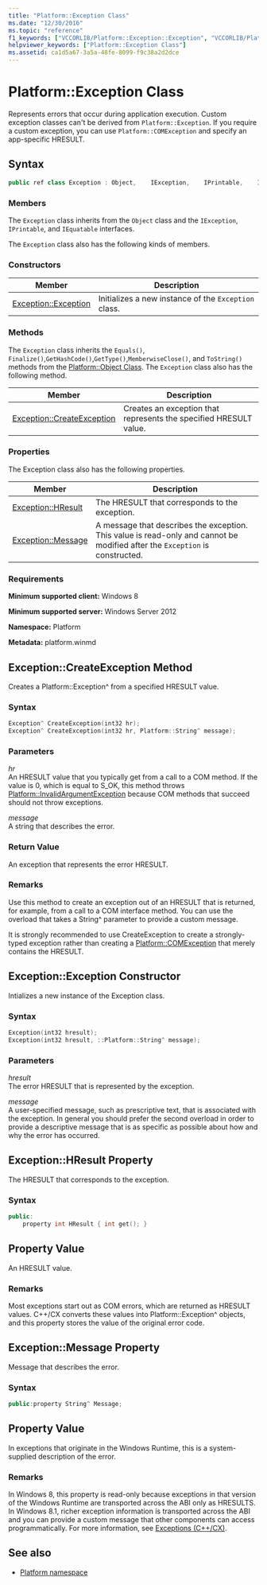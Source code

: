 ```yaml
---
title: "Platform::Exception Class"
ms.date: "12/30/2016"
ms.topic: "reference"
f1_keywords: ["VCCORLIB/Platform::Exception::Exception", "VCCORLIB/Platform::Exception::CreateException", "VCCORLIB/Platform::Exception::HResult", "VCCORLIB/Platform::Exception::Message"]
helpviewer_keywords: ["Platform::Exception Class"]
ms.assetid: ca1d5a67-3a5a-48fe-8099-f9c38a2d2dce
---
```

# Platform::Exception Class

Represents errors that occur during application execution. Custom exception classes can't be derived from `Platform::Exception`. If you require a custom exception, you can use `Platform::COMException` and specify an app-specific HRESULT.

## Syntax

```cpp
public ref class Exception : Object,    IException,    IPrintable,    IEquatable
```

### Members

The `Exception` class inherits from the `Object` class and the `IException`, `IPrintable`, and `IEquatable` interfaces.

The `Exception` class also has the following kinds of members.

### Constructors

|Member|Description|
|------------|-----------------|
|[Exception::Exception](#ctor)|Initializes a new instance of the `Exception` class.|

### Methods

The `Exception` class inherits the `Equals()`, `Finalize()`,`GetHashCode()`,`GetType()`,`MemberwiseClose()`, and `ToString()` methods from the [Platform::Object Class](../cppcx/platform-object-class.md). The `Exception` class also has the following method.

|Member|Description|
|------------|-----------------|
|[Exception::CreateException](#createexception)|Creates an exception that represents the specified HRESULT value.|

### Properties

The Exception class also has the following properties.

|Member|Description|
|------------|-----------------|
|[Exception::HResult](#hresult)|The HRESULT that corresponds to the exception.|
|[Exception::Message](#message)|A message that describes the exception. This value is read-only and cannot be modified after the `Exception` is constructed.|

### Requirements

**Minimum supported client:** Windows 8

**Minimum supported server:** Windows Server 2012

**Namespace:** Platform

**Metadata:** platform.winmd

## <a name="createexception"></a> Exception::CreateException Method

Creates a Platform::Exception^ from a specified HRESULT value.

### Syntax

```cpp
Exception^ CreateException(int32 hr);
Exception^ CreateException(int32 hr, Platform::String^ message);
```

### Parameters

*hr*<br/>
An HRESULT value that you typically get from a call to a COM method. If the value is 0, which is equal to S_OK, this method throws [Platform::InvalidArgumentException](../cppcx/platform-invalidargumentexception-class.md) because COM methods that succeed should not throw exceptions.

*message*<br/>
A string that describes the error.

### Return Value

An exception that represents the error HRESULT.

### Remarks

Use this method to create an exception out of an HRESULT that is returned, for example, from a call to a COM interface method. You can use the overload that takes a String^ parameter to provide a custom message.

It is strongly recommended to use CreateException to create a strongly-typed exception rather than creating a [Platform::COMException](../cppcx/platform-comexception-class.md) that merely contains the HRESULT.

## <a name="ctor"></a>  Exception::Exception Constructor

Intializes a new instance of the Exception class.

### Syntax

```cpp
Exception(int32 hresult);
Exception(int32 hresult, ::Platform::String^ message);
```

### Parameters

*hresult*<br/>
The error HRESULT that is represented by the exception.

*message*<br/>
A user-specified message, such as prescriptive text, that is associated with the exception. In general you should prefer the second overload in order to provide a descriptive message that is as specific as possible about how and why the error has occurred.

## <a name="hresult"></a>  Exception::HResult Property

The HRESULT that corresponds to the exception.

### Syntax

```cpp
public:
    property int HResult { int get(); }
```

## Property Value

An HRESULT value.

### Remarks

Most exceptions start out as COM errors, which are returned as HRESULT values. C++/CX converts these values into Platform::Exception^ objects, and this property stores the value of the original error code.

## <a name="message"></a> Exception::Message Property

Message that describes the error.

### Syntax

```cpp
public:property String^ Message;
```

## Property Value

In exceptions that originate in the Windows Runtime, this is a system-supplied description of the error.

### Remarks

In Windows 8, this property is read-only because exceptions in that version of the Windows Runtime are transported across the ABI only as HRESULTS. In Windows 8.1, richer exception information is transported across the ABI and you can provide a custom message that other components can access programmatically. For more information, see [Exceptions (C++/CX)](../cppcx/exceptions-c-cx.md).

## See also

- [Platform namespace](../cppcx/platform-namespace-c-cx.md)
